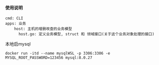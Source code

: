 #### 使用说明

```
cmd: CLI
apps: 业务
    host: 主机的增删改查的业务模型
      host.go: 定义业务模型, struct 和 领域接口(关于这个业务对象处理的接口)
```

本地启mysql

`docker run -itd --name mysqlWSL -p 3306:3306 -e MYSQL_ROOT_PASSWORD=123456 mysql:8.0.27`
